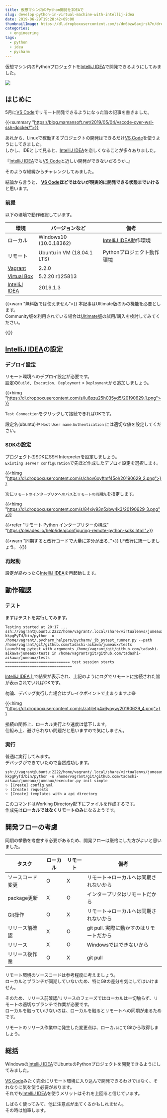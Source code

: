 ```yaml
---
title: 仮想マシン内のPython開発をIDEAで
slug: develop-python-in-virtual-machine-with-intellij-idea
date: 2019-06-29T19:28:42+09:00
thumbnailImage: https://dl.dropboxusercontent.com/s/dn6bzw6axjrsk7n/drone-3453361_1280.jpg
categories:
  - engineering
tags:
  - python
  - idea
  - pycharm
---
```


仮想マシン内のPythonプロジェクトを[IntelliJ IDEA]で開発できるようにしてみました。

<!--more-->

<img src="https://dl.dropboxusercontent.com/s/dn6bzw6axjrsk7n/drone-3453361_1280.jpg"/>

<!--toc-->


はじめに
--------

5月に[VS Code]でリモート開発できるようになった旨の記事を書きました。

{{<summary "https://blog.mamansoft.net/2019/05/04/vscode-over-wsl-ssh-docker/">}}

あれから、Linuxで稼働するプロジェクトの開発はできるだけ[VS Code]を使うようにしてきました。  
しかし、IDEとして見ると、[IntelliJ IDEA]を恋しくなることが多々ありました。

『[IntelliJ IDEA]でも[VS Code]と近しい開発ができないだろうか..』

そのような経緯からチャレンジしてみました。

結論から言うと、 **[VS Code]ほどではないが現実的に開発できる状態までいける** と思います。


### 前提

以下の環境で動作確認しています。

|      環境       |       バージョンなど       |            備考            |
| --------------- | -------------------------- | -------------------------- |
| ローカル        | Windows10 (10.0.18362)     | [IntelliJ IDEA]動作環境    |
| リモート        | Ubuntu in VM (18.04.1 LTS) | Pythonプロジェクト動作環境 |
| [Vagrant]       | 2.2.0                      |                            |
| [Virtual Box]   | 5.2.20 r125813             |                            |
| [IntelliJ IDEA] | 2019.1.3                   |                            |

{{<warn "無料版では使えません">}}
本記事はUltimate版のみの機能を必要とします。  
Community版を利用されている場合は[Ultimate版]の試用/購入を検討してみてください。

[Ultimate版]: https://www.jetbrains.com/idea/buy/#personal?billing=yearly
{{</warn>}}


[IntelliJ IDEA]の設定
---------------------

### デプロイ設定

リモート環境へのデプロイ設定が必要です。  
設定の`Build, Execution, Deployment` > `Deployment`から追加しましょう。

{{<himg "https://dl.dropboxusercontent.com/s/lu6pzu25h035yd5/20190629_1.png">}}

`Test Connection`をクリックして接続できればOKです。

設定名(ubuntu)や `Host` `User name` `Authentication` には適切な値を設定してください。


### SDKの設定

プロジェクトのSDKにSSH Interpreterを設定しましょう。  
`Existing server configuration`で先ほど作成したデプロイ設定を選択します。

{{<himg "https://dl.dropboxusercontent.com/s/chov6xyftmf45ol/20190629_2.png">}}

次に`リモートのインタープリタへのパス`と`リモートの同期先`を指定します。

{{<himg "https://dl.dropboxusercontent.com/s/84xjv93n5xbw4k3/20190629_3.png">}}

{{<refer "リモート Python インタープリターの構成" "https://pleiades.io/help/idea/configuring-remote-python-sdks.html">}}

{{<warn "同期すると改行コードで大量に差分が出る..">}}
LF改行に統一しましょう。
{{</warn>}}


### 再起動

設定が終わったら[IntelliJ IDEA]を再起動します。


動作確認
--------

### テスト

まずはテストを実行してみます。

```
Testing started at 20:17 ...
ssh://vagrant@ubuntu:2222/home/vagrant/.local/share/virtualenvs/jumeaux-kkpgPyTd/bin/python -u /home/vagrant/.pycharm_helpers/pycharm/_jb_pytest_runner.py --path /home/vagrant/git/github.com/tadashi-aikawa/jumeaux/tests
Launching pytest with arguments /home/vagrant/git/github.com/tadashi-aikawa/jumeaux/tests in /home/vagrant/git/github.com/tadashi-aikawa/jumeaux/tests
============================= test session starts ==============================
```

[IntelliJ IDEA]上で結果が表示され、上記のようにログでリモートに接続された旨が表示されていればOKです。

勿論、デバッグ実行した場合はブレイクポイントで止まりますよ😄

{{<himg "https://dl.dropboxusercontent.com/s/zatjletp4x6yoyw/20190629_4.png">}}

接続の関係上、ローカル実行より速度は低下します。  
仕組み上、避けられない問題だと思いますので気にしません。


### 実行

普通に実行してみます。  
デバッグができていたので当然成功します。

```
ssh://vagrant@ubuntu:2222/home/vagrant/.local/share/virtualenvs/jumeaux-kkpgPyTd/bin/python -u /home/vagrant/git/github.com/tadashi-aikawa/jumeaux/jumeaux/executor.py init simple
✨ [Create] config.yml
✨ [Create] requests
✨ [Create] templates with a api directory
```

このコマンドはWorking Directory配下にファイルを作成するです。  
作成先は**ローカルではなくリモートのみ**になるようです。


開発フローの考慮
----------------

同期の挙動を考慮する必要があるため、開発フローは厳格にした方がよいと思いました。

|      タスク      | ローカル | リモート |                   備考                   |
| ---------------- | -------- | -------- | ---------------------------------------- |
| ソースコード変更 | O        | X        | リモート→ローカルへは同期されないから    |
| package更新      | X        | O        | インタープリタはリモートだから           |
| Git操作          | O        | X        | リモート→ローカルへは同期されないから    |
| リリース前確認   | X        | O        | git pull. 実際に動かすのはリモートだから |
| リリース         | X        | O        | Windowsではできないから                  |
| リリース後作業   | O        | X        | git pull                                 |

リモート環境のソースコードは参考程度に考えましょう。  
ローカルとブランチが同期していないため、特にGitの差分を気にしてはいけません。

そのため、リリース前確認/リリースのフェーズではローカルは一切触らず、リモートの適切なブランチで作業が必要です。  
ローカルを触っていけないのは、ローカルを触るとリモートへの同期が走るためです。

リモートのリリース作業中に発生した変更点は、ローカルにてGitから取得しましょう。


総括
----

Windowsの[IntelliJ IDEA]でUbuntuのPythonプロジェクトを開発できるようにしてみました。

[VS Code]みたく完全にリモート環境に入り込んで開発できるわけではなく、それなりに気を使う必要があります。  
それでも[IntelliJ IDEA]を使うメリットはそれを上回ると信じています。

しばらく使ってみて、他に注意点が出てくるかもしれません。  
その時は加筆します。

[IntelliJ IDEA]: https://www.jetbrains.com/idea/
[VS Code]: https://code.visualstudio.com/
[Vagrant]: https://www.vagrantup.com/
[Virtual Box]: https://www.virtualbox.org/